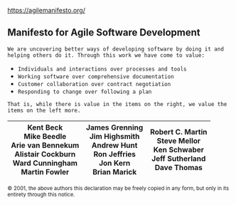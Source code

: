 https://agilemanifesto.org/
## Manifesto for Agile Software Development

`We are uncovering better ways of developing software by doing it and helping others do it. Through this work we have come to value:`

- `Individuals and interactions over processes and tools`
- `Working software over comprehensive documentation` 
- `Customer collaboration over contract negotiation`
- `Responding to change over following a plan`

`That is, while there is value in the items on the right, we value the items on the left more.`

| Kent Beck  <br>Mike Beedle  <br>Arie van Bennekum  <br>Alistair Cockburn  <br>Ward Cunningham  <br>Martin Fowler | James Grenning  <br>Jim Highsmith  <br>Andrew Hunt  <br>Ron Jeffries  <br>Jon Kern  <br>Brian Marick | Robert C. Martin  <br>Steve Mellor  <br>Ken Schwaber  <br>Jeff Sutherland  <br>Dave Thomas |
| ---- | ---- | ---- |

<sub>© 2001, the above authors this declaration may be freely copied in any form, but only in its entirety through this notice.</sub>
